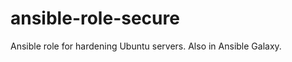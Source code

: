 ansible-role-secure
===================

Ansible role for hardening Ubuntu servers. Also in Ansible Galaxy.
